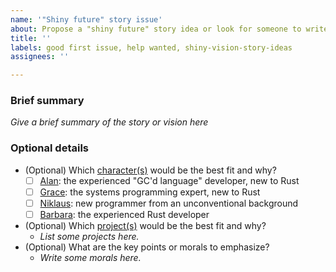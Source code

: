 ```yaml
---
name: '"Shiny future" story issue'
about: Propose a "shiny future" story idea or look for someone to write it
title: ''
labels: good first issue, help wanted, shiny-vision-story-ideas
assignees: ''

---
```


### Brief summary

*Give a brief summary of the story or vision here*

### Optional details

* (Optional) Which [character(s)] would be the best fit and why?
    * [ ] [Alan]: the experienced "GC'd language" developer, new to Rust
    * [ ] [Grace]: the systems programming expert, new to Rust
    * [ ] [Niklaus]: new programmer from an unconventional background
    * [ ] [Barbara]: the experienced Rust developer
* (Optional) Which [project(s)] would be the best fit and why?
    * *List some projects here.*
* (Optional) What are the key points or morals to emphasize?
    * *Write some morals here.*

[character(s)]: https://rust-lang.github.io/wg-async-foundations/vision/characters.html
[project(s)]: https://rust-lang.github.io/wg-async-foundations/vision/projects.html
[Alan]: https://rust-lang.github.io/wg-async-foundations/vision/characters/alan.html
[Grace]: https://rust-lang.github.io/wg-async-foundations/vision/characters/grace.html
[Niklaus]: https://rust-lang.github.io/wg-async-foundations/vision/characters/niklaus.html
[Barbara]: https://rust-lang.github.io/wg-async-foundations/vision/characters/barbara.html
